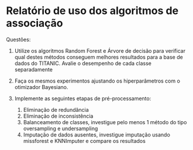 # Relatório de uso dos algoritmos de associação

Questões:

1) Utilize os algoritmos Random Forest e Árvore de decisão para verificar qual destes métodos
conseguem melhores resultados para a base de dados do TITANIC. Avalie o desempenho de
cada classe separadamente
2) Faça os mesmos experimentos ajustando os hiperparâmetros com o otimizador Bayesiano.



3) Implemente as seguintes etapas de pré-processamento:
    1. Eliminação de redundância
    2. Eliminação de inconsistência
    3. Balanceamento de classes, investigue pelo menos 1 método do tipo oversampling e
    undersampling
    4. Imputação de dados ausentes, investigue imputação usando missforest e KNNImputer e
    compare os resultados


